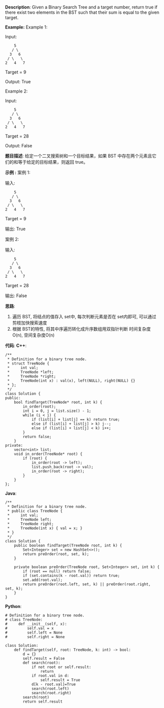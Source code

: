 __Description__:
Given a Binary Search Tree and a target number, return true if there exist two elements in the BST such that their sum is equal to the given target.

__Example:__
Example 1:

Input: 
```
    5
   / \
  3   6
 / \   \
2   4   7
```
Target = 9

Output: True
 

Example 2:

Input: 
```
    5
   / \
  3   6
 / \   \
2   4   7
```
Target = 28

Output: False

__题目描述__:
给定一个二叉搜索树和一个目标结果，如果 BST 中存在两个元素且它们的和等于给定的目标结果，则返回 true。

__示例 :__
案例 1:

输入: 
```
    5
   / \
  3   6
 / \   \
2   4   7
```
Target = 9

输出: True
 

案例 2:

输入: 
```
    5
   / \
  3   6
 / \   \
2   4   7
```
Target = 28

输出: False

__思路__:
1. 遍历 BST, 将结点的值存入 set中, 每次判断元素是否在 set内即可, 可以通过剪枝加快搜索速度
2. 根据 BST的特性, 将其中序遍历转化成升序数组用双指针判断
时间复杂度O(n), 空间复杂度O(n)

__代码__:
__C++__:
```
/**
 * Definition for a binary tree node.
 * struct TreeNode {
 *     int val;
 *     TreeNode *left;
 *     TreeNode *right;
 *     TreeNode(int x) : val(x), left(NULL), right(NULL) {}
 * };
 */
class Solution {
public:
    bool findTarget(TreeNode* root, int k) {
        in_order(root);
        int i = 0, j = list.size() - 1;
        while (i < j) {
            if (list[i] + list[j] == k) return true;
            else if (list[i] + list[j] > k) j--;
            else if (list[i] + list[j] < k) i++;
        }
        return false;
    }
private:
    vector<int> list;
    void in_order(TreeNode* root) {
        if (root) {
            in_order(root -> left);
            list.push_back(root -> val);
            in_order(root -> right);
        }
    }
};
```

__Java__:
```
/**
 * Definition for a binary tree node.
 * public class TreeNode {
 *     int val;
 *     TreeNode left;
 *     TreeNode right;
 *     TreeNode(int x) { val = x; }
 * }
 */
class Solution {
    public boolean findTarget(TreeNode root, int k) {
        Set<Integer> set = new HashSet<>();
        return preOrder(root, set, k);
    }
    
    private boolean preOrder(TreeNode root, Set<Integer> set, int k) {
        if (root == null) return false;
        if (set.contains(k - root.val)) return true;
        set.add(root.val);
        return preOrder(root.left, set, k) || preOrder(root.right, set, k);
    }
}
```

__Python__:
```
# Definition for a binary tree node.
# class TreeNode:
#     def __init__(self, x):
#         self.val = x
#         self.left = None
#         self.right = None

class Solution:
    def findTarget(self, root: TreeNode, k: int) -> bool:
        d = {}
        self.result = False
        def search(root):
            if not root or self.result:
                return
            if root.val in d:
                self.result = True
            d[k - root.val]=True
            search(root.left)
            search(root.right)
        search(root)
        return self.result
```